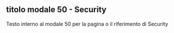 ## titolo modale 50 - Security

Testo interno al modale 50 per la pagina o il riferimento di Security
